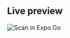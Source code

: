   <!-- EXPO_QR_START -->
  ## Live preview
  
  ![Scan in Expo Go](https://qr.expo.dev/eas-update?updateId=a55b0c13-5f54-4faf-a9dc-1381f3c4db38)
  <!-- EXPO_QR_END -->
